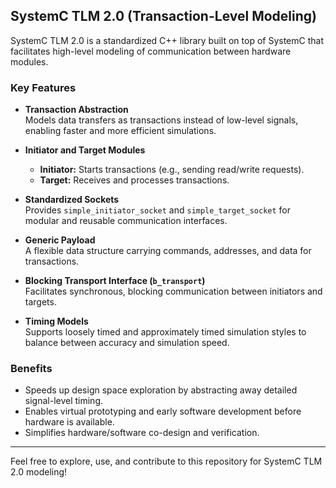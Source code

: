 ## SystemC TLM 2.0 (Transaction-Level Modeling)

SystemC TLM 2.0 is a standardized C++ library built on top of SystemC that facilitates high-level modeling of communication between hardware modules.

### Key Features

- **Transaction Abstraction**  
  Models data transfers as transactions instead of low-level signals, enabling faster and more efficient simulations.

- **Initiator and Target Modules**  
  - **Initiator:** Starts transactions (e.g., sending read/write requests).  
  - **Target:** Receives and processes transactions.

- **Standardized Sockets**  
  Provides `simple_initiator_socket` and `simple_target_socket` for modular and reusable communication interfaces.

- **Generic Payload**  
  A flexible data structure carrying commands, addresses, and data for transactions.

- **Blocking Transport Interface (`b_transport`)**  
  Facilitates synchronous, blocking communication between initiators and targets.

- **Timing Models**  
  Supports loosely timed and approximately timed simulation styles to balance between accuracy and simulation speed.

### Benefits

- Speeds up design space exploration by abstracting away detailed signal-level timing.  
- Enables virtual prototyping and early software development before hardware is available.  
- Simplifies hardware/software co-design and verification.

---

Feel free to explore, use, and contribute to this repository for SystemC TLM 2.0 modeling!
